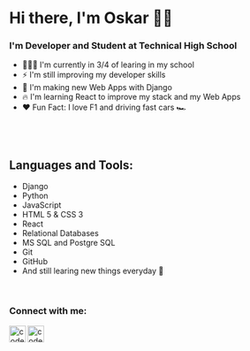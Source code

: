 # Hi there, I'm Oskar 👋🤓

### I'm Developer and Student at Technical High School

-   👨🏽‍💻 I'm currently in 3/4 of learing in my school
-   ⚡️ I'm still improving my developer skills
-   🤠 I'm making new Web Apps with Django
-   🔥 I'm learning React to improve my stack and my Web Apps
-   ❤️ Fun Fact: I love F1 and driving fast cars 🏎

<br/>
<br/>

## Languages and Tools:
- Django
- Python
- JavaScript
- HTML 5 & CSS 3
- React 
- Relational Databases
- MS SQL and Postgre SQL
- Git
- GitHub
- And still learing new things everyday 🦦

<br/>

### Connect with me:

[<img align="left" alt="codeSTACKr | LinkedIn" width="30px" src="https://cdn.jsdelivr.net/npm/simple-icons@v3/icons/linkedin.svg" />][linkedin]
[<img align="left" alt="codeSTACKr | Mail" width="30px" src="https://cdn.jsdelivr.net/npm/simple-icons@3.7.0/icons/mail-dot-ru.svg" />][mail]

[linkedin]: https://www.linkedin.com/in/oskar-kosobucki-59872b191/
[mail]: mailto:os.kosobucki@gmail.com

